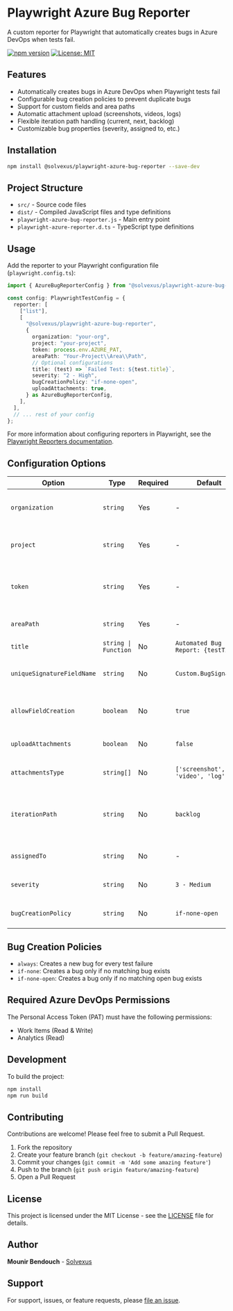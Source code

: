 # Playwright Azure Bug Reporter

A custom reporter for Playwright that automatically creates bugs in Azure DevOps when tests fail.

[![npm version](https://badge.fury.io/js/@solvexus%2Fplaywright-azure-bug-reporter.svg)](https://www.npmjs.com/package/@solvexus/playwright-azure-bug-reporter)
[![License: MIT](https://img.shields.io/badge/License-MIT-yellow.svg)](https://opensource.org/licenses/MIT)

## Features

- Automatically creates bugs in Azure DevOps when Playwright tests fail
- Configurable bug creation policies to prevent duplicate bugs
- Support for custom fields and area paths
- Automatic attachment upload (screenshots, videos, logs)
- Flexible iteration path handling (current, next, backlog)
- Customizable bug properties (severity, assigned to, etc.)

## Installation

```bash
npm install @solvexus/playwright-azure-bug-reporter --save-dev
```

## Project Structure

- `src/` - Source code files
- `dist/` - Compiled JavaScript files and type definitions
- `playwright-azure-bug-reporter.js` - Main entry point
- `playwright-azure-reporter.d.ts` - TypeScript type definitions

## Usage

Add the reporter to your Playwright configuration file (`playwright.config.ts`):

```typescript
import { AzureBugReporterConfig } from "@solvexus/playwright-azure-bug-reporter/dist/reporter-config";

const config: PlaywrightTestConfig = {
  reporter: [
    ["list"],
    [
      "@solvexus/playwright-azure-bug-reporter",
      {
        organization: "your-org",
        project: "your-project",
        token: process.env.AZURE_PAT,
        areaPath: "Your-Project\\Area\\Path",
        // Optional configurations
        title: (test) => `Failed Test: ${test.title}`,
        severity: "2 - High",
        bugCreationPolicy: "if-none-open",
        uploadAttachments: true,
      } as AzureBugReporterConfig,
    ],
  ],
  // ... rest of your config
};
```

For more information about configuring reporters in Playwright, see the [Playwright Reporters documentation](https://playwright.dev/docs/test-reporters).

## Configuration Options

| Option                     | Type                 | Required | Default                             | Description                                              |
| -------------------------- | -------------------- | -------- | ----------------------------------- | -------------------------------------------------------- |
| `organization`             | `string`             | Yes      | -                                   | Azure DevOps organization name                           |
| `project`                  | `string`             | Yes      | -                                   | Azure DevOps project name                                |
| `token`                    | `string`             | Yes      | -                                   | Azure DevOps Personal Access Token                       |
| `areaPath`                 | `string`             | Yes      | -                                   | Area path for bug creation                               |
| `title`                    | `string \| Function` | No       | `Automated Bug Report: {testTitle}` | Bug title                                                |
| `uniqueSignatureFieldName` | `string`             | No       | `Custom.BugSignature`               | Custom field name for bug signature                      |
| `allowFieldCreation`       | `boolean`            | No       | `true`                              | Allow creation of custom fields                          |
| `uploadAttachments`        | `boolean`            | No       | `false`                             | Enable attachment uploads                                |
| `attachmentsType`          | `string[]`           | No       | `['screenshot', 'video', 'log']`    | Types of attachments to upload                           |
| `iterationPath`            | `string`             | No       | `backlog`                           | Iteration path (`current`, `next`, `backlog`, or custom) |
| `assignedTo`               | `string`             | No       | -                                   | User to assign bugs to                                   |
| `severity`                 | `string`             | No       | `3 - Medium`                        | Bug severity level                                       |
| `bugCreationPolicy`        | `string`             | No       | `if-none-open`                      | Bug creation policy                                      |

## Bug Creation Policies

- `always`: Creates a new bug for every test failure
- `if-none`: Creates a bug only if no matching bug exists
- `if-none-open`: Creates a bug only if no matching open bug exists

## Required Azure DevOps Permissions

The Personal Access Token (PAT) must have the following permissions:

- Work Items (Read & Write)
- Analytics (Read)

## Development

To build the project:

```bash
npm install
npm run build
```

## Contributing

Contributions are welcome! Please feel free to submit a Pull Request.

1. Fork the repository
2. Create your feature branch (`git checkout -b feature/amazing-feature`)
3. Commit your changes (`git commit -m 'Add some amazing feature'`)
4. Push to the branch (`git push origin feature/amazing-feature`)
5. Open a Pull Request

## License

This project is licensed under the MIT License - see the [LICENSE](LICENSE) file for details.

## Author

**Mounir Bendouch** - [Solvexus](https://github.com/Solvexus/)

## Support

For support, issues, or feature requests, please [file an issue](https://github.com/Solvexus/playwright-azure-bug-reporter/issues).
